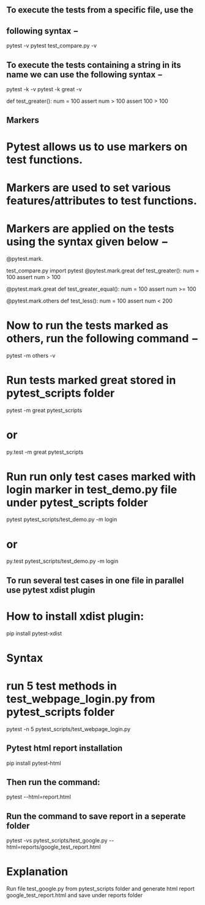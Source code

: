 
## To execute the tests from a specific file, use the 
## following syntax −

pytest <filename> -v
pytest test_compare.py -v


## To execute the tests containing a string in its name we can use the following syntax −

pytest -k <substring> -v
pytest -k great -v

def test_greater():
num = 100
assert num > 100
assert 100 > 100

## Markers 
# Pytest allows us to use markers on test functions. 
# Markers are used to set various features/attributes to test functions.

# Markers are applied on the tests using the syntax given below −
@pytest.mark.<markername>

test_compare.py
import pytest
@pytest.mark.great
def test_greater():
   num = 100
   assert num > 100

@pytest.mark.great
def test_greater_equal():
   num = 100
   assert num >= 100

@pytest.mark.others
def test_less():
   num = 100
   assert num < 200

# Now to run the tests marked as others, run the following command −
pytest -m others -v
# Run tests marked great stored in pytest_scripts folder
pytest -m great pytest_scripts
# or
py.test -m great pytest_scripts

# Run run only test cases marked with login marker in test_demo.py file under pytest_scripts folder
pytest pytest_scripts/test_demo.py -m login
# or
py.test pytest_scripts/test_demo.py -m login

## To run several test cases in one file in parallel use pytest xdist plugin
# How to install xdist plugin: 
pip install pytest-xdist
# Syntax
# run 5 test methods in test_webpage_login.py from pytest_scripts folder
pytest -n 5  pytest_scripts/test_webpage_login.py

## Pytest html report installation 
pip install pytest-html 

## Then run the command: 
pytest --html=report.html

## Run the command to save report in a seperate folder 
pytest -vs pytest_scripts/test_google.py --html=reports/google_test_report.html

# Explanation
Run file test_google.py from pytest_scripts folder and generate html report 
google_test_report.html and save under reports folder


